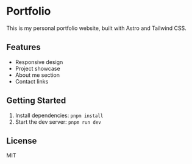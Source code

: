 # Portfolio

This is my personal portfolio website, built with Astro and Tailwind CSS.

## Features
- Responsive design
- Project showcase
- About me section
- Contact links

## Getting Started
1. Install dependencies: `pnpm install`
2. Start the dev server: `pnpm run dev`

## License
MIT
